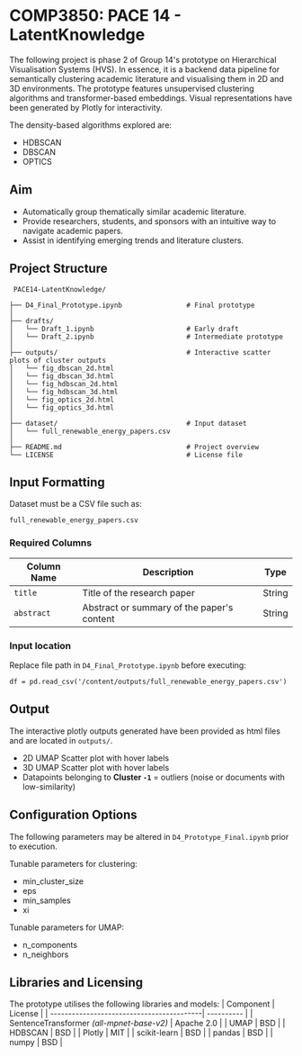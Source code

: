 # COMP3850: PACE 14 - LatentKnowledge

The following project is phase 2 of Group 14's prototype on Hierarchical Visualisation Systems (HVS). In essence, it is a backend data pipeline for semantically clustering academic literature and visualising them in 2D and 3D environments. The prototype features unsupervised clustering algorithms and transformer-based embeddings. Visual representations have been generated by Plotly for interactivity.

The density-based algorithms explored are:
  - HDBSCAN
  - DBSCAN
  - OPTICS

## Aim
- Automatically group thematically similar academic literature.
- Provide researchers, students, and sponsors with an intuitive way to navigate academic papers.
- Assist in identifying emerging trends and literature clusters.

## Project Structure

<pre><code> PACE14-LatentKnowledge/
  
├── D4_Final_Prototype.ipynb                # Final prototype
│
├── drafts/  
│   └── Draft_1.ipynb                       # Early draft
│   └── Draft_2.ipynb                       # Intermediate prototype
│
├── outputs/                                # Interactive scatter plots of cluster outputs
│   └── fig_dbscan_2d.html
│   └── fig_dbscan_3d.html
│   └── fig_hdbscan_2d.html
│   └── fig_hdbscan_3d.html
│   └── fig_optics_2d.html
│   └── fig_optics_3d.html
│
├── dataset/                                # Input dataset
│   └── full_renewable_energy_papers.csv
│
├── README.md                               # Project overview
└── LICENSE                                 # License file
</code></pre>

## Input Formatting
Dataset must be a CSV file such as:

    full_renewable_energy_papers.csv
 
### Required Columns
| Column Name | Description                                | Type   |
| ----------- | ------------------------------------------ | ------ |
| `title`     | Title of the research paper                | String |
| `abstract`  | Abstract or summary of the paper's content | String |

### Input location
Replace file path in `D4_Final_Prototype.ipynb` before executing:
  
    df = pd.read_csv('/content/outputs/full_renewable_energy_papers.csv')
    
## Output
The interactive plotly outputs generated have been provided as html files and are located in `outputs/`.
  - 2D UMAP Scatter plot with hover labels
  - 3D UMAP Scatter plot with hover labels
  - Datapoints belonging to **Cluster `-1`** = outliers (noise or documents with low-similarity)

## Configuration Options
The following parameters may be altered in `D4_Prototype_Final.ipynb` prior to execution.

Tunable parameters for clustering:
- min_cluster_size
- eps
- min_samples
- xi

Tunable parameters for UMAP:
- n_components
- n_neighbors

## Libraries and Licensing
The prototype utilises the following libraries and models:
| Component                                 | License    |
| ------------------------------------------| ---------- |
| SentenceTransformer *(all-mpnet-base-v2)* | Apache 2.0 |
| UMAP                                      | BSD        |
| HDBSCAN                                   | BSD        |
| Plotly                                    | MIT        |
| scikit-learn                              | BSD        |
| pandas                                    | BSD        |
| numpy                                     | BSD        |

